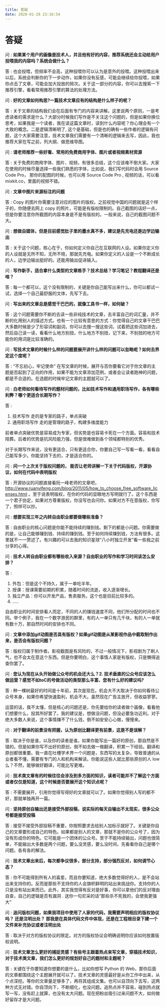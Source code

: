 ```yaml
---
title: 答疑
date: 2020-01-28 23:16:54
---
```

# 答疑


问 : **如果某个用户的画像是技术人，并且他有好的内容，推荐系统还会主动给用户投喂我的内容吗？系统会做什么？**

答 : 也会投喂，但频率不会高，这种投喂你可以认为是意外的投喂。这种投喂出来以后，系统会判断你的下一步动作，如果你没有反感，可能会继续给你投喂，如果你点击了文章，可能会加大投放的频次。关于这一部分的内容，你可以去搜索一下推荐引擎，看看常用推荐引擎的算法的处理方法。

问 : **好的文章如何构思?一篇技术文章应有的结构是什么样子的呢？**

答 : 关于文章的结构我们会在后面有专门的内容来讲解。这里说两个原则，一是考虑读者的需求是什么？大部分时候我们写作是不关注这个问题的，但是如果你换位      思考，如果我是一个读者，我在读这篇文章时，读到什么内容呢？你心理会有一个大致的概念。二是逻辑清晰明了, 这个是基础，但是也的确有一些作者的逻辑有问题，这个大家需要注意，技术文章我们需要有一个清晰的逻辑来去写，因此，我也推荐大家在写之前，列大纲、做思维导图。

问 : **请老师推荐一些好看、常用的免费商用字体、图片或者视频素材资源**

答 : 关于免费的商用字体、图片、视频，有很多总结，这个应该难不倒大家。大家在使用的时候尽量选择一些我们熟悉的字体，比如说，我们写代码时会用 Source Code Pro， 那你的配图的时候，也可以用 Source Code Pro , 视频的话，可以看 mixkit.co，里面的视频不错。

问 : **文章中图片来源标注的问题**

答 : Copy 的图片你需要注意对应的图片的版权。之前视觉中国的问题就是这个样子的，你随便去网上 copy 的照片，可能是有版权限制的。自己截图的话好一点，但是你要注意你所截图的内容本身是不是有版权的。一般来说，自己的截图问题不大。

问 : **想做自媒体，但是目前感觉肚子里的墨水真不多，建议是先充电还是边学边输出**

答 : 关于这个问题，核心在于，你如何定义你自己在互联网的人设。如果你定义你的人设就是无所不知，无所不晓，那就先充电。如果你定义的人设是一个不断成长的人，边学边输出挺好的。还能用输出促进输入。

问 : **写作新手，适合拿什么类型的文章练手？技术总结？学习笔记？教程翻译还是啥？**

答 : 每一个都可以，这个没有限制的，关键是你自己能写出来什么，你可以都试一试，选择一个自己最舒服的文体，先写下去。

问 : **写出来的文章总是感觉干巴巴的，就像工具书一样，如何破？**

答 : 这个问题需要你不断的去读一些非纯技术的文章，去丰富自己的词汇量，并不断的化用别人的描述方式。也有一个比较有意思的方式：你觉得自己的文章干巴巴大多数时候是少了形容词和副词，你可以去搜一搜这些词，试着把这些词加进去，然后自己读一读，看看什么地方别扭，什么地方不别扭，记下来，不别扭的地方可能你的用词是比较准确的。

问 : **写技术文章的时候什么样的问题要展开讲什么样的问题可以忽略呢？如何去界定这个度呢？**

答 : “不忘初心，牢记使命” 在写文章的时候，展开与否你要看它对于你文章的主题是否起到了正向的作用，如果不能为文章添加范例，或者会让读者跑神的问题，都是不合适的。在选题的时候牢记文章的主题就可以了。

问 : **白老师如何看待写作的题材问题的，比如技术写作和通用职场写作，各有哪些利弊？哪个更适合长期写作？**

答 : 

1. 技术写作 走的是专家的路子，单点突破
2. 通用职场写作 走的是管理的路子，构建多维度能力

前者单点突破优势是容易成为专家，但劣势是也容易卡死在一个方面。容易和技术陪葬。后者的优势是抗风险能力强，但是很难做到各个领域都特别的优秀。

对于长期写作来说，没有更适合，只有更适合你，你要自己写一写看一看，看看自己能写多少。你能坚持下去的，才是适合你的。

问 : **问一个上次关于版权问题的， 能否让老师讲解一下关于代码版权，开源协议，如何在代码中表明版权**

答 : 开源协议的问题直接看阮一峰老师的文章吧， http://www.ruanyifeng.com/blog/2011/05/how_to_choose_free_software_licenses.html 。至于说表明版权，在你的代码的显眼地方写明就行了。这个东西是一个君子协定，如果对方尊重版权，你没写也会问你。如果对方不在意版权，你写了，照样可以抄。

问 : **想要实现三年之内转自由职业都要做哪些准备？**

答 : 自由职业的核心问题是你能不能持续的赚到钱。剩下的都是小问题。你需要做的是，让自己能够赚到钱、持续的赚到钱。至于如何持续赚到钱，方法有很多。这里就不一一赘述了。有兴趣的可以去我的知识星球“八小时独立开发”看一些我之前分享的心得。

问 : **技术人转自由职业都有哪些收入来源？自由职业的写作和学习时间该怎么安排？**

答 :   

1. 外包：但是这个不持久，属于一单吃半年。
2. 授课：授课需要前期的积累，随着时间的流逝，收入逐渐增长。
3. 独立产品：你可以开发产品，售卖服务。这个也是目前比较多的。
4. …..

自由职业的时间安排看人而定，不同的人的赚钱速度不同，他们所分配的时间也不同。举个例子，我在一个数字游民的群里，有的人一单只有几千块，有的人一单就有数十万，那自然时间的安排也不同。

问 : **文章中添加gif动图是否具有版权？如果gif动图是从某影视作品中截取制作出来，是否会有版权问题？**

答 : 版权归属于制作者。影视截图是有风险的，不过一般情况下，影视剧为了刷人气，也不会太在意这个东西。但是你要明白，这个事情人家是有版权，只是懒得追查你罢了。

问 : **您认为现在从头开始做公众号的机会还大么？2. 技术垂直的公众号应该怎么做运营？感觉不如toC的号做活动的类型那么丰富、您有什么好的建议吗?**

答 : 种一棵树最好的时间是十年前，其次是现在。机会大不大取决于你如何看待公众号本身，如果你希望快速盈利，机会不大。虽然现在广告主放开，但收益寥寥。

运营的话，我不太懂，但是核心的问题还是，你先要给你的读者做个画像，看看他们想要什么，投其所好罢了。我的建议是，想做没问题，但没必要急功近利。对于绝大多数人来说，这个事情赚不了什么钱，倒不如安安心心做，慢慢来。

问 : **对于翻译的前景没有把握，认为原创比翻译更有前景，这是不是误解？**

答 : 取决于你是谁，以及你的读者是谁。如果你能写出一篇好的原创，那自然是不错的。但是如果你写不出好的原创，倒不如去做一做翻译，积累一下经验。翻译和原创都很重要。我一直在吐槽学术界一个问题是，东西写的太复杂，导致普通的从业者看不懂，需要有专门的人和机构来解读。你能说这些人就比那些原创的人 low 么？不然，能够做好翻译，可能比写更难。

问 : **技术类文章有的时候往往会涉及到多方面的知识，读者可能并不了解这个方面或者仅仅是知道，这个时候是否要展开这个知识点呢？**

答 : 不需要展开，引用你觉得写得好的文章就可以了。如果你觉得别人写的都不好，那就单独再开一篇。

问 : **坚持原创自输出还是接受外部投稿，说实际的每天自输出不太现实，很多公众号都是接受投稿**

答 : 接受不接受外部投稿不重要，你按照要求去给别人加标示就好了。关键是你自己的文章要形成自己的特色。如果都是别人的文章，那就不是你的公众号了，因为没有形成你的特色。它可能是一个团体的公众号。至于不能持续输出，问题也很简单，不能输出大多数是两个问题，要么没灵感，要么没时间，先看看你自己是哪个问题。各有各的解法。

问 : **技术文章出来后，每次都争议很多，部分支持，部分强烈反对，如何调节心态？**

答 : 你不可能得到所有人的喜爱。而且你要知道，绝大多数觉得好的人，是不会站出来支持你的。反而是那些不支持你的人会旗帜鲜明的站出来挑战你。支持你的人只是没有站出来而已。此外，其实我觉得有反对是好事，你可以拿他们的反对理由自查，自己的逻辑是否有漏洞  . 送你一句尼采的话“那些杀不死我的，会使我更强大”

问 :  **追问版权问题，如果我项目中使用了人家的代码，我需要声明相应的版权协议吗？ 还是注明出处？ 那我是在具体代码文件中体现，还是在工程根目录下建一个文件来补充协议或者注明出处**

答 : 取决于对方的版权协议的限定。对方的版权协议会明确说明你应该如何放置版权说明。

问 : **技术文章怎么更好的捕捉灵感？有些号主跟着热点来写文章，穿插技术知识，对于技术类文章，我们怎么更好的规划好自己的题材和主题呢？**

答 : 关键在于你要知道你想要的是什么，比如你想写 Python 的 Web，那你后面的文章都围绕这个主题展开就可以了。技术文章的灵感最好是从你工作中出来，从个点深挖。等你的文章量足够多了，再将其组成文集。也可以自顶向下去写，这两种方式无对错。你自顶向下，不断细化，也没问题。追热点并不容易，碰到热点就写一写，没有赶上就算，也没有太大问题。现在把粉丝吸引过来问题不大，如何做好留存才是大问题。

